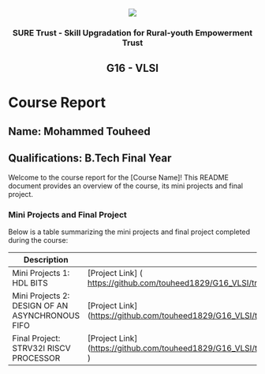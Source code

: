 <!-- PROJECT LOGO -->
<br />

<div align="center">
   <img src='https://user-images.githubusercontent.com/73131499/166115643-d3187f47-d38f-41b2-ae42-5ecbbc60de14.png' />


<h3 align="center">SURE Trust - Skill Upgradation for Rural-youth Empowerment Trust</h3>
  <h2>G16 - VLSI</h2>
</div>

# Course Report

## Name: Mohammed Touheed

## Qualifications: B.Tech Final Year

Welcome to the course report for the [Course Name]! This README document provides an overview of the course, its mini projects and final project.

### Mini Projects and Final Project

Below is a table summarizing the mini projects and final project completed during the course:

| Description                               | Link                                    |
|-------------------------------------------|-----------------------------------------|
| Mini Projects 1: HDL BITS     | [Project Link] ( https://github.com/touheed1829/G16_VLSI/tree/main/Mini%20Projects/Mohammed/01_Minor  )                    |
| Mini Projects 2: DESIGN OF AN ASYNCHRONOUS FIFO     | [Project Link]   (https://github.com/touheed1829/G16_VLSI/tree/main/Mini%20Projects/Mohammed/02_Minor              )      |
| Final Project: STRV32I RISCV PROCESSOR     | [Project Link] (https://github.com/touheed1829/G16_VLSI/tree/main/Final%20Capstone%20Project/Mohammed  )                       |   